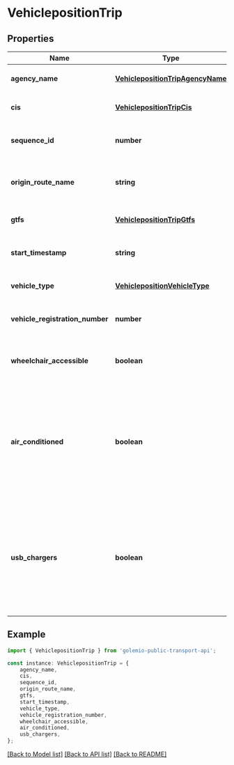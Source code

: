 # VehiclepositionTrip


## Properties

Name | Type | Description | Notes
------------ | ------------- | ------------- | -------------
**agency_name** | [**VehiclepositionTripAgencyName**](VehiclepositionTripAgencyName.md) |  | [optional] [default to undefined]
**cis** | [**VehiclepositionTripCis**](VehiclepositionTripCis.md) |  | [optional] [default to undefined]
**sequence_id** | **number** | Identifier of trip sequence operated by a single vehicle | [default to undefined]
**origin_route_name** | **string** | Name of the route from which the vehicle originates | [default to undefined]
**gtfs** | [**VehiclepositionTripGtfs**](VehiclepositionTripGtfs.md) |  | [optional] [default to undefined]
**start_timestamp** | **string** | Timestamp of arrival time in first stop (UTC) | [default to undefined]
**vehicle_type** | [**VehiclepositionVehicleType**](VehiclepositionVehicleType.md) |  | [optional] [default to undefined]
**vehicle_registration_number** | **number** | Four-digit identifier of the vehicle in the system | [default to undefined]
**wheelchair_accessible** | **boolean** | Determines whether the vehicle has wheelchair access | [default to undefined]
**air_conditioned** | **boolean** | Determines whether the vehicle has air conditioning. If &#x60;null&#x60;, the information is not available or the vehicle\&#39;s registration number is not known. | [default to undefined]
**usb_chargers** | **boolean** | Determines whether the vehicle has USB chargers. If &#x60;null&#x60;, the information is not available or the vehicle\&#39;s registration number is not known. | [optional] [default to undefined]

## Example

```typescript
import { VehiclepositionTrip } from 'golemio-public-transport-api';

const instance: VehiclepositionTrip = {
    agency_name,
    cis,
    sequence_id,
    origin_route_name,
    gtfs,
    start_timestamp,
    vehicle_type,
    vehicle_registration_number,
    wheelchair_accessible,
    air_conditioned,
    usb_chargers,
};
```

[[Back to Model list]](../README.md#documentation-for-models) [[Back to API list]](../README.md#documentation-for-api-endpoints) [[Back to README]](../README.md)
